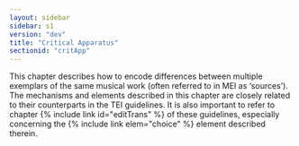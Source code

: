 ```yaml
---
layout: sidebar
sidebar: s1
version: "dev"
title: "Critical Apparatus"
sectionid: "critApp"
---
```


This chapter describes how to encode differences between multiple exemplars of the same musical work (often referred to in MEI as ‘sources’). The mechanisms and elements described in this chapter are closely related to their counterparts in the TEI guidelines. It is also important to refer to chapter {% include link id="editTrans" %} of these guidelines, especially concerning the {% include link elem="choice" %} element described therein.
